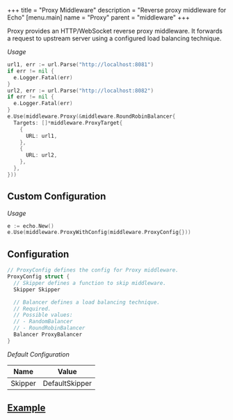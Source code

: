 +++
title = "Proxy Middleware"
description = "Reverse proxy middleware for Echo"
[menu.main]
  name = "Proxy"
  parent = "middleware"
+++

Proxy provides an HTTP/WebSocket reverse proxy middleware. It forwards a request
to upstream server using a configured load balancing technique.

*Usage*

```go
url1, err := url.Parse("http://localhost:8081")
if err != nil {
  e.Logger.Fatal(err)
}
url2, err := url.Parse("http://localhost:8082")
if err != nil {
  e.Logger.Fatal(err)
}
e.Use(middleware.Proxy(&middleware.RoundRobinBalancer{
  Targets: []*middleware.ProxyTarget{
    {
      URL: url1,
    },
    {
      URL: url2,
    },
  },
}))
```

## Custom Configuration

*Usage*

```go
e := echo.New()
e.Use(middleware.ProxyWithConfig(middleware.ProxyConfig{}))
```

## Configuration

```go
// ProxyConfig defines the config for Proxy middleware.
ProxyConfig struct {
  // Skipper defines a function to skip middleware.
  Skipper Skipper

  // Balancer defines a load balancing technique.
  // Required.
  // Possible values:
  // - RandomBalancer
  // - RoundRobinBalancer
  Balancer ProxyBalancer
}
```

*Default Configuration*

Name | Value
---- | -----
Skipper | DefaultSkipper

## [Example](/cookbook/reverse-proxy)
